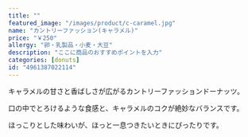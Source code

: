```yaml
---
title: ""
featured_image: "/images/product/c-caramel.jpg"
name: "カントリーファッション(キャラメル)"
price: "￥250"
allergy: "卵・乳製品・小麦・大豆"
description: "ここに商品のおすすめポイントを入力"
categories: [donuts]
id: "4961387022114"
---
```


キャラメルの甘さと香ばしさが広がるカントリーファッションドーナッツ。

口の中でとろけるような食感と、キャラメルのコクが絶妙なバランスです。

ほっこりとした味わいが、ほっと一息つきたいときにぴったりです。


